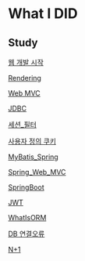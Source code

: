 # What I DID
<!--
## SideProject

[JPA SHOPPING EXAMPLE](https://github.com/HJC96/WebDev/blob/main/webdev/Concept/JPASHOP.md)

[CRUD 게시판](https://github.com/HJC96/WebDev/blob/main/webdev/Concept/CRUD%EA%B2%8C%EC%8B%9C%ED%8C%90.md)

[Fake Store API](https://github.com/HJC96/FakeStore)

---
-->
## Study
[웹 개발 시작](https://github.com/HJC96/WebDev/blob/main/webdev/Concept/%EC%9B%B9%EA%B0%9C%EB%B0%9C%EA%B8%B0%EC%B4%88.md)

[Rendering](https://github.com/HJC96/WebDev/blob/main/webdev/Concept/Rendering.md)

[Web MVC](https://github.com/HJC96/WebDev/blob/main/webdev/Concept/WebMVC.md)

[JDBC](https://github.com/HJC96/WebDev/blob/main/webdev/Concept/MVC_JDBC.md)

[세션_필터](https://github.com/HJC96/WebDev/blob/main/webdev/Concept/%EC%84%B8%EC%85%98_%ED%95%84%ED%84%B0.md)

[사용자 정의 쿠키](https://github.com/HJC96/WebDev/blob/main/webdev/Concept/UserDefineCookie_Listener.md)

[MyBatis_Spring](https://github.com/HJC96/WebDev/blob/main/webdev/Concept/MyBatis_Spring.md)

[Spring_Web_MVC](https://github.com/HJC96/WebDev/blob/main/webdev/Concept/Spring_Web_MVC.md)

[SpringBoot](https://github.com/HJC96/WebDev/blob/main/webdev/Concept/blob/main/webdev/)

[JWT](https://github.com/HJC96/WebDev/blob/main/webdev/Concept/JWT.md)

[WhatIsORM](https://github.com/HJC96/WebDev/blob/main/webdev/Concept/ORM.md)

[DB 연결오류](https://github.com/HJC96/WebDev/blob/main/webdev/Concept/dbConnectError.md)

[N+1](https://github.com/HJC96/WebDev/blob/main/webdev/Concept/N%2B1.md)
